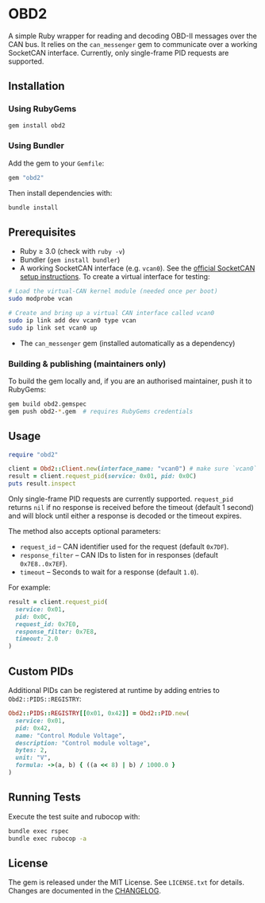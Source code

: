 # OBD2

A simple Ruby wrapper for reading and decoding OBD-II messages over the CAN bus. It relies on the
`can_messenger` gem to communicate over a working SocketCAN interface. Currently, only single-frame
PID requests are supported.

## Installation

### Using RubyGems

```bash
gem install obd2
```

### Using Bundler

Add the gem to your `Gemfile`:

```ruby
gem "obd2"
```

Then install dependencies with:

```bash
bundle install
```

## Prerequisites

- Ruby ≥ 3.0 (check with `ruby -v`)
- Bundler (`gem install bundler`)
- A working SocketCAN interface (e.g. `vcan0`). See the [official SocketCAN setup instructions](https://www.kernel.org/doc/html/latest/networking/can.html). To create a virtual interface for testing:

```bash
# Load the virtual-CAN kernel module (needed once per boot)
sudo modprobe vcan

# Create and bring up a virtual CAN interface called vcan0
sudo ip link add dev vcan0 type vcan
sudo ip link set vcan0 up
```

- The `can_messenger` gem (installed automatically as a dependency)

### Building & publishing (maintainers only)

To build the gem locally and, if you are an authorised maintainer, push it to RubyGems:

```bash
gem build obd2.gemspec
gem push obd2-*.gem  # requires RubyGems credentials
```

## Usage

```ruby
require "obd2"

client = Obd2::Client.new(interface_name: "vcan0") # make sure `vcan0` exists (e.g. SocketCAN)
result = client.request_pid(service: 0x01, pid: 0x0C)
puts result.inspect
```

Only single-frame PID requests are currently supported. `request_pid` returns
`nil` if no response is received before the timeout (default 1 second) and will
block until either a response is decoded or the timeout expires.

The method also accepts optional parameters:

- `request_id` – CAN identifier used for the request (default `0x7DF`).
- `response_filter` – CAN IDs to listen for in responses (default `0x7E8..0x7EF`).
- `timeout` – Seconds to wait for a response (default `1.0`).

For example:

```ruby
result = client.request_pid(
  service: 0x01,
  pid: 0x0C,
  request_id: 0x7E0,
  response_filter: 0x7E8,
  timeout: 2.0
)
```

## Custom PIDs

Additional PIDs can be registered at runtime by adding entries to
`Obd2::PIDS::REGISTRY`:

```ruby
Obd2::PIDS::REGISTRY[[0x01, 0x42]] = Obd2::PID.new(
  service: 0x01,
  pid: 0x42,
  name: "Control Module Voltage",
  description: "Control module voltage",
  bytes: 2,
  unit: "V",
  formula: ->(a, b) { ((a << 8) | b) / 1000.0 }
)
```

## Running Tests

Execute the test suite and rubocop with:

```bash
bundle exec rspec
bundle exec rubocop -a
```

## License

The gem is released under the MIT License. See `LICENSE.txt` for details. Changes are documented in the [CHANGELOG](CHANGELOG.md).
